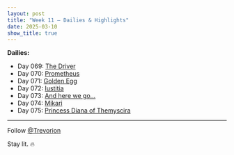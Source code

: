 ```yaml
---
layout: post
title: "Week 11 – Dailies & Highlights"
date: 2025-03-10
show_title: true
---
```


**Dailies:**
- Day 069: [The Driver](https://x.com/Trevorion/status/1898975638729478144)
- Day 070: [Prometheus](https://x.com/Trevorion/status/1899366568691122329)
- Day 071: [Golden Egg](https://x.com/Trevorion/status/1899703336271544418)
- Day 072: [Iustitia](https://x.com/Trevorion/status/1900237091025436910)
- Day 073: [And here we go...](https://x.com/Trevorion/status/1900605211984752675)
- Day 074: [Mikari](https://x.com/Trevorion/status/1900856997471268873)
- Day 075: [Princess Diana of Themyscira](https://x.com/Trevorion/status/1901241047637704742)

---
Follow [@Trevorion](https://x.com/Trevorion)

Stay lit. 🔥
